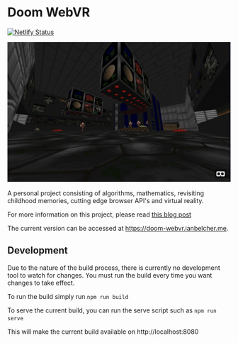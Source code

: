 Doom WebVR
==========

[![Netlify Status](https://api.netlify.com/api/v1/badges/2748baae-4403-463c-998d-d9c07fa8be61/deploy-status)](https://doom-webvr.ianbelcher.me)

![doom e1m1 screenshot](./static/doom-with-perspective.png)

A personal project consisting of algorithms, mathematics, revisiting childhood memories, cutting edge browser API's and virtual reality.

For more information on this project, please read 
[this blog post](https://ianbelcher.me/tech-blog/building-a-webvr-version-of-doom)

The current version can be accessed at https://doom-webvr.ianbelcher.me.

Development
-----------

Due to the nature of the build process, there is currently no development tool to watch for 
changes. You must run the build every time you want changes to take effect.

To run the build simply run 
`npm run build`

To serve the current build, you can run the serve script such as
`npm run serve`

This will make the current build available on http://localhost:8080
